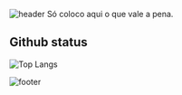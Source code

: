 ![header](https://capsule-render.vercel.app/api?type=waving&color=bd93f9&height=220&section=header)
Só coloco aqui o que vale a pena.

## Github status
![Top Langs](https://github-readme-stats.vercel.app/api/top-langs/?username=t-aaago&show_icons=true&theme=dracula)

![footer](https://capsule-render.vercel.app/api?type=waving&color=bd93f9&height=220&section=footer)
